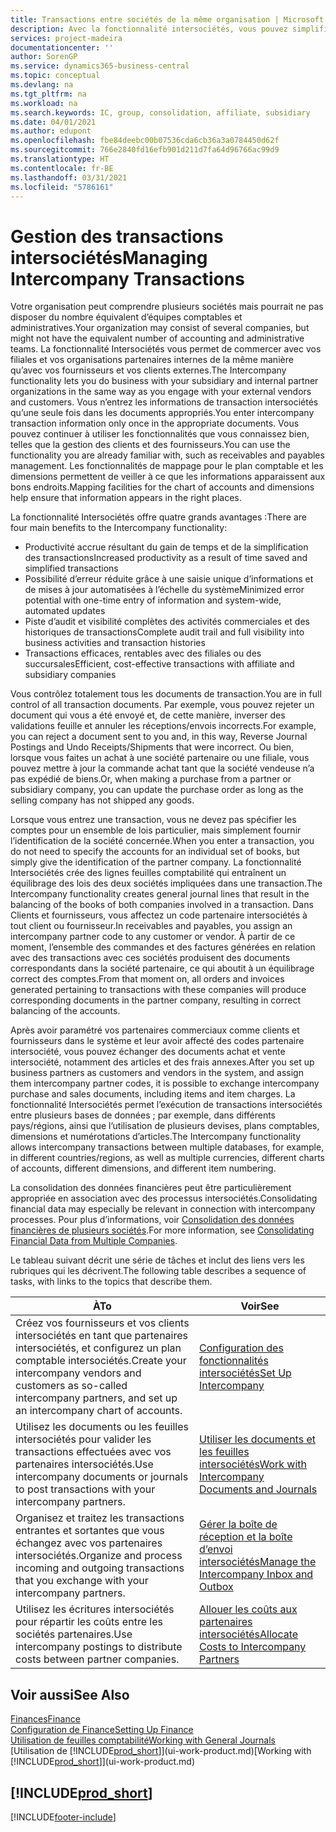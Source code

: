 ```yaml
---
title: Transactions entre sociétés de la même organisation | Microsoft Docs
description: Avec la fonctionnalité intersociétés, vous pouvez simplifier les processus et les transactions entre sociétés appartenant à la même organisation.
services: project-madeira
documentationcenter: ''
author: SorenGP
ms.service: dynamics365-business-central
ms.topic: conceptual
ms.devlang: na
ms.tgt_pltfrm: na
ms.workload: na
ms.search.keywords: IC, group, consolidation, affiliate, subsidiary
ms.date: 04/01/2021
ms.author: edupont
ms.openlocfilehash: fbe84deebc00b07536cda6cb36a3a0784450d62f
ms.sourcegitcommit: 766e2840fd16efb901d211d7fa64d96766ac99d9
ms.translationtype: HT
ms.contentlocale: fr-BE
ms.lasthandoff: 03/31/2021
ms.locfileid: "5786161"
---
```

# <a name="managing-intercompany-transactions"></a><span data-ttu-id="34242-103">Gestion des transactions intersociétés</span><span class="sxs-lookup"><span data-stu-id="34242-103">Managing Intercompany Transactions</span></span>
<span data-ttu-id="34242-104">Votre organisation peut comprendre plusieurs sociétés mais pourrait ne pas disposer du nombre équivalent d’équipes comptables et administratives.</span><span class="sxs-lookup"><span data-stu-id="34242-104">Your organization may consist of several companies, but might not have the equivalent number of accounting and administrative teams.</span></span> <span data-ttu-id="34242-105">La fonctionnalité Intersociétés vous permet de commercer avec vos filiales et vos organisations partenaires internes de la même manière qu’avec vos fournisseurs et vos clients externes.</span><span class="sxs-lookup"><span data-stu-id="34242-105">The Intercompany functionality lets you do business with your subsidiary and internal partner organizations in the same way as you engage with your external vendors and customers.</span></span> <span data-ttu-id="34242-106">Vous n’entrez les informations de transaction intersociétés qu’une seule fois dans les documents appropriés.</span><span class="sxs-lookup"><span data-stu-id="34242-106">You enter intercompany transaction information only once in the appropriate documents.</span></span> <span data-ttu-id="34242-107">Vous pouvez continuer à utiliser les fonctionnalités que vous connaissez bien, telles que la gestion des clients et des fournisseurs.</span><span class="sxs-lookup"><span data-stu-id="34242-107">You can use the functionality you are already familiar with, such as receivables and payables management.</span></span> <span data-ttu-id="34242-108">Les fonctionnalités de mappage pour le plan comptable et les dimensions permettent de veiller à ce que les informations apparaissent aux bons endroits.</span><span class="sxs-lookup"><span data-stu-id="34242-108">Mapping facilities for the chart of accounts and dimensions help ensure that information appears in the right places.</span></span>  

<span data-ttu-id="34242-109">La fonctionnalité Intersociétés offre quatre grands avantages :</span><span class="sxs-lookup"><span data-stu-id="34242-109">There are four main benefits to the Intercompany functionality:</span></span>  

- <span data-ttu-id="34242-110">Productivité accrue résultant du gain de temps et de la simplification des transactions</span><span class="sxs-lookup"><span data-stu-id="34242-110">Increased productivity as a result of time saved and simplified transactions</span></span>  
- <span data-ttu-id="34242-111">Possibilité d’erreur réduite grâce à une saisie unique d’informations et de mises à jour automatisées à l’échelle du système</span><span class="sxs-lookup"><span data-stu-id="34242-111">Minimized error potential with one-time entry of information and system-wide, automated updates</span></span>  
- <span data-ttu-id="34242-112">Piste d’audit et visibilité complètes des activités commerciales et des historiques de transactions</span><span class="sxs-lookup"><span data-stu-id="34242-112">Complete audit trail and full visibility into business activities and transaction histories</span></span>  
- <span data-ttu-id="34242-113">Transactions efficaces, rentables avec des filiales ou des succursales</span><span class="sxs-lookup"><span data-stu-id="34242-113">Efficient, cost-effective transactions with affiliate and subsidiary companies</span></span>  

<span data-ttu-id="34242-114">Vous contrôlez totalement tous les documents de transaction.</span><span class="sxs-lookup"><span data-stu-id="34242-114">You are in full control of all transaction documents.</span></span> <span data-ttu-id="34242-115">Par exemple, vous pouvez rejeter un document qui vous a été envoyé et, de cette manière, inverser des validations feuille et annuler les réceptions/envois incorrects.</span><span class="sxs-lookup"><span data-stu-id="34242-115">For example, you can reject a document sent to you and, in this way, Reverse Journal Postings and Undo Receipts/Shipments that were incorrect.</span></span> <span data-ttu-id="34242-116">Ou bien, lorsque vous faites un achat à une société partenaire ou une filiale, vous pouvez mettre à jour la commande achat tant que la société vendeuse n’a pas expédié de biens.</span><span class="sxs-lookup"><span data-stu-id="34242-116">Or, when making a purchase from a partner or subsidiary company, you can update the purchase order as long as the selling company has not shipped any goods.</span></span>  

<span data-ttu-id="34242-117">Lorsque vous entrez une transaction, vous ne devez pas spécifier les comptes pour un ensemble de lois particulier, mais simplement fournir l’identification de la société concernée.</span><span class="sxs-lookup"><span data-stu-id="34242-117">When you enter a transaction, you do not need to specify the accounts for an individual set of books, but simply give the identification of the partner company.</span></span> <span data-ttu-id="34242-118">La fonctionnalité Intersociétés crée des lignes feuilles comptabilité qui entraînent un équilibrage des lois des deux sociétés impliquées dans une transaction.</span><span class="sxs-lookup"><span data-stu-id="34242-118">The Intercompany functionality creates general journal lines that result in the balancing of the books of both companies involved in a transaction.</span></span> <span data-ttu-id="34242-119">Dans Clients et fournisseurs, vous affectez un code partenaire intersociétés à tout client ou fournisseur.</span><span class="sxs-lookup"><span data-stu-id="34242-119">In receivables and payables, you assign an intercompany partner code to any customer or vendor.</span></span> <span data-ttu-id="34242-120">À partir de ce moment, l’ensemble des commandes et des factures générées en relation avec des transactions avec ces sociétés produisent des documents correspondants dans la société partenaire, ce qui aboutit à un équilibrage correct des comptes.</span><span class="sxs-lookup"><span data-stu-id="34242-120">From that moment on, all orders and invoices generated pertaining to transactions with these companies will produce corresponding documents in the partner company, resulting in correct balancing of the accounts.</span></span>  

 <span data-ttu-id="34242-121">Après avoir paramétré vos partenaires commerciaux comme clients et fournisseurs dans le système et leur avoir affecté des codes partenaire intersociété, vous pouvez échanger des documents achat et vente intersociété, notamment des articles et des frais annexes.</span><span class="sxs-lookup"><span data-stu-id="34242-121">After you set up business partners as customers and vendors in the system, and assign them intercompany partner codes, it is possible to exchange intercompany purchase and sales documents, including items and item charges.</span></span> <span data-ttu-id="34242-122">La fonctionnalité Intersociétés permet l’exécution de transactions intersociétés entre plusieurs bases de données ; par exemple, dans différents pays/régions, ainsi que l’utilisation de plusieurs devises, plans comptables, dimensions et numérotations d’articles.</span><span class="sxs-lookup"><span data-stu-id="34242-122">The Intercompany functionality allows intercompany transactions between multiple databases, for example, in different countries/regions, as well as multiple currencies, different charts of accounts, different dimensions, and different item numbering.</span></span>  

<span data-ttu-id="34242-123">La consolidation des données financières peut être particulièrement appropriée en association avec des processus intersociétés.</span><span class="sxs-lookup"><span data-stu-id="34242-123">Consolidating financial data may especially be relevant in connection with intercompany processes.</span></span> <span data-ttu-id="34242-124">Pour plus d’informations, voir [Consolidation des données financières de plusieurs sociétés](finance-consolidated-company-reporting.md).</span><span class="sxs-lookup"><span data-stu-id="34242-124">For more information, see [Consolidating Financial Data from Multiple Companies](finance-consolidated-company-reporting.md).</span></span>

<span data-ttu-id="34242-125">Le tableau suivant décrit une série de tâches et inclut des liens vers les rubriques qui les décrivent.</span><span class="sxs-lookup"><span data-stu-id="34242-125">The following table describes a sequence of tasks, with links to the topics that describe them.</span></span>

|<span data-ttu-id="34242-126">À</span><span class="sxs-lookup"><span data-stu-id="34242-126">To</span></span> |<span data-ttu-id="34242-127">Voir</span><span class="sxs-lookup"><span data-stu-id="34242-127">See</span></span>|
|---|---|
|<span data-ttu-id="34242-128">Créez vos fournisseurs et vos clients intersociétés en tant que partenaires intersociétés, et configurez un plan comptable intersociétés.</span><span class="sxs-lookup"><span data-stu-id="34242-128">Create your intercompany vendors and customers as so-called intercompany partners, and set up an intercompany chart of accounts.</span></span>|[<span data-ttu-id="34242-129">Configuration des fonctionnalités intersociétés</span><span class="sxs-lookup"><span data-stu-id="34242-129">Set Up Intercompany</span></span>](intercompany-how-setup.md)|
|<span data-ttu-id="34242-130">Utilisez les documents ou les feuilles intersociétés pour valider les transactions effectuées avec vos partenaires intersociétés.</span><span class="sxs-lookup"><span data-stu-id="34242-130">Use intercompany documents or journals to post transactions with your intercompany partners.</span></span>|[<span data-ttu-id="34242-131">Utiliser les documents et les feuilles intersociétés</span><span class="sxs-lookup"><span data-stu-id="34242-131">Work with Intercompany Documents and Journals</span></span>](intercompany-how-work-documents-journals.md)|
|<span data-ttu-id="34242-132">Organisez et traitez les transactions entrantes et sortantes que vous échangez avec vos partenaires intersociétés.</span><span class="sxs-lookup"><span data-stu-id="34242-132">Organize and process incoming and outgoing transactions that you exchange with your intercompany partners.</span></span>|[<span data-ttu-id="34242-133">Gérer la boîte de réception et la boîte d’envoi intersociétés</span><span class="sxs-lookup"><span data-stu-id="34242-133">Manage the Intercompany Inbox and Outbox</span></span>](intercompany-how-manage-intercompany-inbox.md)|
|<span data-ttu-id="34242-134">Utilisez les écritures intersociétés pour répartir les coûts entre les sociétés partenaires.</span><span class="sxs-lookup"><span data-stu-id="34242-134">Use intercompany postings to distribute costs between partner companies.</span></span>|[<span data-ttu-id="34242-135">Allouer les coûts aux partenaires intersociétés</span><span class="sxs-lookup"><span data-stu-id="34242-135">Allocate Costs to Intercompany Partners</span></span>](intercompany-allocate-costs.md)|

## <a name="see-also"></a><span data-ttu-id="34242-136">Voir aussi</span><span class="sxs-lookup"><span data-stu-id="34242-136">See Also</span></span>
[<span data-ttu-id="34242-137">Finances</span><span class="sxs-lookup"><span data-stu-id="34242-137">Finance</span></span>](finance.md)  
[<span data-ttu-id="34242-138">Configuration de Finance</span><span class="sxs-lookup"><span data-stu-id="34242-138">Setting Up Finance</span></span>](finance-setup-finance.md)  
[<span data-ttu-id="34242-139">Utilisation de feuilles comptabilité</span><span class="sxs-lookup"><span data-stu-id="34242-139">Working with General Journals</span></span>](ui-work-general-journals.md)  
<span data-ttu-id="34242-140">[Utilisation de [!INCLUDE[prod_short](includes/prod_short.md)]](ui-work-product.md)</span><span class="sxs-lookup"><span data-stu-id="34242-140">[Working with [!INCLUDE[prod_short](includes/prod_short.md)]](ui-work-product.md)</span></span>

## [!INCLUDE[prod_short](includes/free_trial_md.md)]  


[!INCLUDE[footer-include](includes/footer-banner.md)]